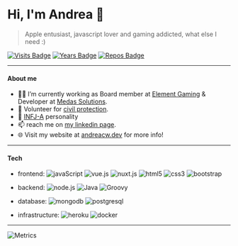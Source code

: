# Hi, I'm Andrea 👋
> Apple entusiast, javascript lover and gaming addicted, what else I need :)

[![Visits Badge](https://badges.pufler.dev/visits/andreacw5/andreacw5)](https://badges.pufler.dev)
[![Years Badge](https://badges.pufler.dev/years/andreacw5)](https://badges.pufler.dev)
[![Repos Badge](https://badges.pufler.dev/repos/andreacw5)](https://badges.pufler.dev)

---

#### About me
- 👨‍💻 I’m currently working as Board member at [Element Gaming](http://https://www.element-gaming.eu) & Developer at [Medas Solutions](https://medas-solutions.it/).
- 🚣 Volunteer for [civil protection](https://comune.settimomilanese.mi.it/category/protezione-civile/).
- 👮 [INFJ-A](https://www.16personalities.com/infj-personality) personality
- 📫 reach me on [my linkedin page](https://www.linkedin.com/in/andrea-tombolato-57147986/).
- 🌐 Visit my website at [andreacw.dev](https://andreacw.dev) for more info!

---

#### Tech
* frontend: 
![javaScript](https://img.shields.io/badge/-JavaScript-black?style=flat-square&logo=javascript)
![vue.js](https://img.shields.io/badge/-Vue-black?style=flat-square&logo=vue.js)
![nuxt.js](https://img.shields.io/badge/-Nuxt-black?style=flat-square&logo=nuxt.js)
![html5](https://img.shields.io/badge/-HTML5-black?style=flat-square&logo=html5&logoColor=white)
![css3](https://img.shields.io/badge/-CSS3-black?style=flat-square&logo=css3)
![bootstrap](https://img.shields.io/badge/-Bootstrap-black?style=flat-square&logo=bootstrap)

* backend:
![node.js](https://img.shields.io/badge/-Nodejs-black?style=flat-square&logo=Node.js)
![Java](https://img.shields.io/badge/-Java-black?style=flat-square&logo=java)
![Groovy](https://img.shields.io/badge/-Groovy-black?style=flat-square&logo=groovy)

* database:
![mongodb](https://img.shields.io/badge/-MongoDB-black?style=flat-square&logo=mongodb)
![postgresql](https://img.shields.io/badge/-PostgreSQL-black?style=flat-square&logo=postgresql)

* infrastructure:
![heroku](https://img.shields.io/badge/-Heroku-black?style=flat-square&logo=heroku)
![docker](https://img.shields.io/badge/-Docker-black?style=flat-square&logo=docker)

---

![Metrics](https://metrics.lecoq.io/andreacw5?template=terminal&base.header=0&languages=1&lines=1&languages.limit=8&languages.sections=most-used&languages.colors=github&languages.threshold=0%25&languages.indepth=false&languages.recent.load=300&languages.recent.days=14&config.timezone=Europe%2FRome)
